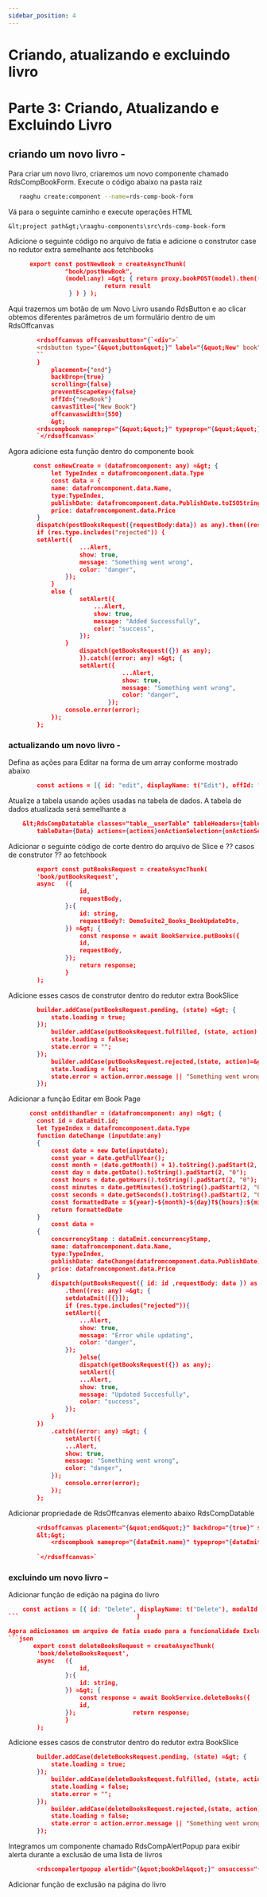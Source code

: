 ```yaml
---
sidebar_position: 4
---
```


# Criando, atualizando e excluindo livro


# Parte 3: Criando, Atualizando e Excluindo Livro
## criando um novo livro -
Para criar um novo livro, criaremos um novo componente chamado RdsCompBookForm. Execute o código abaixo na pasta raiz
```bash
   raaghu create:component --name=rds-comp-book-form
```
Vá para o seguinte caminho e execute operações HTML

    &lt;project path&gt;\raaghu-components\src\rds-comp-book-form

Adicione o seguinte código no arquivo de fatia e adicione o construtor case no redutor extra semelhante aos fetchbooks

```json
      export const postNewBook = createAsyncThunk(
                "book/postNewBook",
                (model:any) =&gt; { return proxy.bookPOST(model).then((result:any)=&gt;{
                           return result
                 } ) } );
```
Aqui trazemos um botão de um Novo Livro usando RdsButton e ao clicar obtemos diferentes parâmetros de um formulário dentro de um RdsOffcanvas

```json
        <rdsoffcanvas offcanvasbutton="{`<div">`
        <rdsbutton type="{&quot;button&quot;}" label="{&quot;New" book"}="" iconcolorvariant="light" size="small" colorvariant="primary" icon="plus" iconfill="{false}" iconstroke="{true}" iconheight="12px" iconwidth="12px">`</rdsbutton>`
        ``
        }
            placement={"end"}
            backDrop={true}
            scrolling={false}
            preventEscapeKey={false}
            offId={"newBook"}
            canvasTitle={"New Book"}
            offcanvaswidth={550}
            &gt;
        <rdscompbook nameprop="{&quot;&quot;}" typeprop="{&quot;&quot;}" publishdateprop="{&quot;&quot;}" priceprop="{&quot;&quot;}" onsavehandler="{onNewCreate}" offcanvastype="{&quot;create&quot;}" typeenumitems="{TypeEnum}">`</rdscompbook>`
        `</rdsoffcanvas>`
```

Agora adicione esta função dentro do componente book

```json
       const onNewCreate = (datafromcomponent: any) =&gt; {
            let TypeIndex = datafromcomponent.data.Type
            const data = {
            name: datafromcomponent.data.Name,
            type:TypeIndex,
            publishDate: datafromcomponent.data.PublishDate.toISOString().substring(0, 19),
            price: datafromcomponent.data.Price
        }
        dispatch(postBooksRequest({requestBody:data}) as any).then((res: any) =&gt; {
        if (res.type.includes("rejected")) {
        setAlert({
                    ...Alert,
                    show: true,
                    message: "Something went wrong",
                    color: "danger",
                });
            }
            else {
                    setAlert({
                        ...Alert,
                        show: true,
                        message: "Added Successfully",
                        color: "success",
                    });
                }
                    dispatch(getBooksRequest({}) as any);
                    }).catch((error: any) =&gt; {
                    setAlert({
                                ...Alert,
                                show: true,
                                message: "Something went wrong",
                                color: "danger",
                            });
                console.error(error);
            });
        };
```

### actualizando um novo livro -
Defina as ações para Editar na forma de um array conforme mostrado abaixo
```json
        const actions = [{ id: "edit", displayName: t("Edit"), offId: "BookEdit"}]
```
Atualize a tabela usando ações usadas na tabela de dados. A tabela de dados atualizada será semelhante a
```json
    &lt;RdsCompDatatable classes="table__userTable" tableHeaders={tableHeaders} pagination={true}
        tableData={Data} actions={actions}onActionSelection={onActionSelection} recordsPerPage={5}  recordsPerPageSelectListOption={true}&gt;`&lt;/RdsCompDatatable &gt;`
```
Adicionar o seguinte código de corte dentro do arquivo de Slice e ⁇  casos de construtor ⁇  ao fetchbook
```json
        export const putBooksRequest = createAsyncThunk(
        'book/putBooksRequest',
        async   ({
                    id,
                    requestBody,
                }:{
                    id: string,
                    requestBody?: DemoSuite2_Books_BookUpdateDto,
                }) =&gt; {
                    const response = await BookService.putBooks({
                    id,
                    requestBody,
                });
                    return response;
                }
        );
```
Adicione esses casos de construtor dentro do redutor extra BookSlice
```json
        builder.addCase(putBooksRequest.pending, (state) =&gt; {
            state.loading = true;
        });
            builder.addCase(putBooksRequest.fulfilled, (state, action) =&gt; {
            state.loading = false;
            state.error = "";
        });
            builder.addCase(putBooksRequest.rejected,(state, action)=&gt; {
            state.loading = false;
            state.error = action.error.message || "Something went wrong";
        });
```
Adicionar a função Editar em Book Page
```json
      const onEdithandler = (datafromcomponent: any) =&gt; {
        const id = dataEmit.id;
        let TypeIndex = datafromcomponent.data.Type
        function dateChange (inputdate:any)
        {
            const date = new Date(inputdate);
            const year = date.getFullYear();
            const month = (date.getMonth() + 1).toString().padStart(2, "0");
            const day = date.getDate().toString().padStart(2, "0");
            const hours = date.getHours().toString().padStart(2, "0");
            const minutes = date.getMinutes().toString().padStart(2, "0");
            const seconds = date.getSeconds().toString().padStart(2, "0");
            const formattedDate = ${year}-${month}-${day}T${hours}:${minutes}:${seconds};
            return formattedDate
        }
            const data =
        {
            concurrencyStamp : dataEmit.concurrencyStamp,
            name: datafromcomponent.data.Name,
            type:TypeIndex,
            publishDate: dateChange(datafromcomponent.data.PublishDate),
            price: datafromcomponent.data.Price
        }
            dispatch(putBooksRequest({ id: id ,requestBody: data }) as any)
                .then((res: any) =&gt; {
                setdataEmit([{}]);
                if (res.type.includes("rejected")){
                setAlert({
                    ...Alert,
                    show: true,
                    message: "Error while updating",
                    color: "danger",
                });
                    }else{
                    dispatch(getBooksRequest({}) as any);
                    setAlert({
                    ...Alert,
                    show: true,
                    message: "Updated Succesfully",
                    color: "success",
                });
            }
        })
            .catch((error: any) =&gt; {
                setAlert({
                ...Alert,
                show: true,
                message: "Something went wrong",
                color: "danger",
            });
                console.error(error);
            });
        };
```
Adicionar propriedade de RdsOffcanvas elemento abaixo RdsCompDatable
```json
        <rdsoffcanvas placement="{&quot;end&quot;}" backdrop="{true}" scrolling="{false}" preventescapekey="{false}" offid="{&quot;BookEdit&quot;}" canvastitle="{&quot;Edit&quot;}" offcanvaswidth="{550}">
        &lt;&gt;
            <rdscompbook nameprop="{dataEmit.name}" typeprop="{dataEmit.type}" publishdateprop="{dataEmit.publishDate}" priceprop="{dataEmit.price}" offcanvastype="{&quot;update&quot;}" typeenumitems="{TypeEnum}" onsavehandler="{onEdithandler}">`</rdscompbook>`
        
        `</rdsoffcanvas>`
```
### excluindo um novo livro –
Adicionar função de edição na página do livro
```json
    const actions = [{ id: "Delete", displayName: t("Delete"), modalId: "bookDel" }]
```                                 ]

Agora adicionamos um arquivo de fatia usado para a funcionalidade Excluir
```json
       export const deleteBooksRequest = createAsyncThunk(
        'book/deleteBooksRequest',
        async   ({
                    id,
                }:{
                    id: string,
                }) =&gt; {
                    const response = await BookService.deleteBooks({
                    id,
                });                return response;
                }
        );
```
Adicione esses casos de construtor dentro do redutor extra BookSlice
```json
        builder.addCase(deleteBooksRequest.pending, (state) =&gt; {
            state.loading = true;
        });
            builder.addCase(deleteBooksRequest.fulfilled, (state, action) =&gt; {
            state.loading = false;
            state.error = "";
        });
            builder.addCase(deleteBooksRequest.rejected,(state, action)=&gt; {
            state.loading = false;
            state.error = action.error.message || "Something went wrong";
        });
```
Integramos um componente chamado RdsCompAlertPopup para exibir alerta durante a exclusão de uma lista de livros
```json
        <rdscompalertpopup alertid="{&quot;bookDel&quot;}" onsuccess="{onDeleteHandler}"></rdscompalertpopup>
```
Adicionar função de exclusão na página do livro
